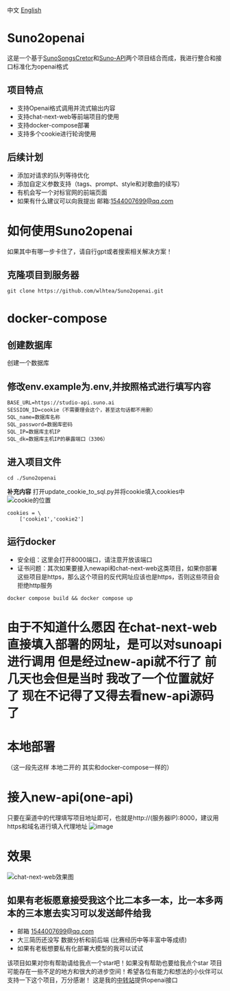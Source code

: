 中文   [English](https://github.com/wlhtea/Suno2openai/blob/main/README_en.md)

# Suno2openai
这是一个基于[SunoSongsCretor](https://github.com/yihong0618/SunoSongsCreator)和[Suno-API](https://github.com/SunoAI-API/Suno-API)两个项目结合而成，我进行整合和接口标准化为openai格式

## 项目特点
- 支持Openai格式调用并流式输出内容
- 支持chat-next-web等前端项目的使用
- 支持docker-compose部署
- 支持多个cookie进行轮询使用

## 后续计划
- 添加对请求的队列等待优化
- 添加自定义参数支持（tags、prompt、style和对歌曲的续写）
- 有机会写一个对标官网的前端页面
- 如果有什么建议可以向我提出 邮箱:1544007699@qq.com

# 如何使用Suno2openai
如果其中有哪一步卡住了，请自行gpt或者搜索相关解决方案！
## 克隆项目到服务器
```
git clone https://github.com/wlhtea/Suno2openai.git
```

# docker-compose

## 创建数据库
创建一个数据库

## **修改env.example为.env,并按照格式进行填写内容**
```
BASE_URL=https://studio-api.suno.ai
SESSION_ID=cookie（不需要理会这个，甚至这句话都不用删）
SQL_name=数据库名称
SQL_password=数据库密码
SQL_IP=数据库主机IP
SQL_dk=数据库主机IP的暴露端口（3306）
```
## 进入项目文件
```
cd ./Suno2openai
```


**补充内容**
打开update_cookie_to_sql.py并将cookie填入cookies中
![cookie的位置](https://github.com/wlhtea/Suno2openai/assets/115779315/6edf9969-9eb6-420f-bfcd-dbf4b282ecbf)

```
cookies = \
    ['cookie1','cookie2']
```

## 运行docker
- 安全组：这里会打开8000端口，请注意开放该端口
- 证书问题：其次如果要接入newapi和chat-next-web这类项目，如果你部署这些项目是https，那么这个项目的反代网址应该也是https，否则这些项目会拒绝http服务

```
docker compose build && docker compose up
```

# 由于不知道什么愿因 在chat-next-web直接填入部署的网址，是可以对sunoapi进行调用 但是经过new-api就不行了 前几天也会但是当时 我改了一个位置就好了 现在不记得了又得去看new-api源码了

# 本地部署
（这一段先这样 本地二开的 其实和docker-compose一样的）

# 接入new-api(one-api)
只要在渠道中的代理填写项目地址即可，也就是http://(服务器IP):8000，建议用https和域名进行填入代理地址
![image](https://github.com/wlhtea/Suno2openai/assets/115779315/0b4d3741-b8d4-4aa8-9337-86d85868ed0b)

# 效果
![chat-next-web效果图](https://github.com/wlhtea/Suno2openai/assets/115779315/6495e840-b025-4667-82f6-19116ce71c8e)


## 如果有老板愿意接受我这个比二本多一本，比一本多两本的三本崽去实习可以发送邮件给我
- 邮箱 1544007699@qq.com
- 大三简历还没写 数据分析和前后端 (比赛经历中等丰富中等成绩)
- 如果有老板想要私有化部署大模型的我可以试试

该项目如果对你有帮助请给我点一个star吧！如果没有帮助也要给我点个star
项目可能存在一些不足的地方和很大的进步空间！希望各位有能力和想法的小伙伴可以支持一下这个项目，万分感谢！
这是我的[中转站](https://token.w-l-h.xyz)提供openai接口
